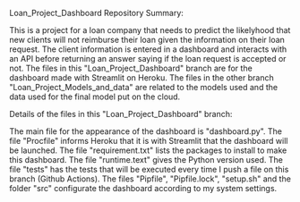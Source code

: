 Loan_Project_Dashboard Repository Summary:

This is a project for a loan company that needs to predict the likelyhood that new clients will not reimburse their loan given the information on their loan request. The client information is entered in a dashboard and interacts with an API before returning an answer saying if the loan request is accepted or not. The files in this "Loan_Project_Dashboard" branch are for the dashboard made with Streamlit on Heroku. The files in the other branch "Loan_Project_Models_and_data" are related to the models used and the data used for the final model put on the cloud.

Details of the files in this "Loan_Project_Dashboard" branch:

The main file for the appearance of the dashboard is "dashboard.py". 
The file "Procfile" informs Heroku that it is with Streamlit that the dashboard will be launched.
The file "requirement.txt" lists the packages to install to make this dashboard.
The file "runtime.text" gives the Python version used.
The file "tests" has the tests that will be executed every time I push a file on this branch (Github Actions).
The files "Pipfile", "Pipfile.lock", "setup.sh" and the folder "src" configurate the dashboard according to my system settings.

